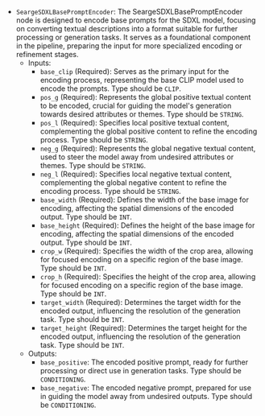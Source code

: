 - `SeargeSDXLBasePromptEncoder`: The SeargeSDXLBasePromptEncoder node is designed to encode base prompts for the SDXL model, focusing on converting textual descriptions into a format suitable for further processing or generation tasks. It serves as a foundational component in the pipeline, preparing the input for more specialized encoding or refinement stages.
    - Inputs:
        - `base_clip` (Required): Serves as the primary input for the encoding process, representing the base CLIP model used to encode the prompts. Type should be `CLIP`.
        - `pos_g` (Required): Represents the global positive textual content to be encoded, crucial for guiding the model's generation towards desired attributes or themes. Type should be `STRING`.
        - `pos_l` (Required): Specifies local positive textual content, complementing the global positive content to refine the encoding process. Type should be `STRING`.
        - `neg_g` (Required): Represents the global negative textual content, used to steer the model away from undesired attributes or themes. Type should be `STRING`.
        - `neg_l` (Required): Specifies local negative textual content, complementing the global negative content to refine the encoding process. Type should be `STRING`.
        - `base_width` (Required): Defines the width of the base image for encoding, affecting the spatial dimensions of the encoded output. Type should be `INT`.
        - `base_height` (Required): Defines the height of the base image for encoding, affecting the spatial dimensions of the encoded output. Type should be `INT`.
        - `crop_w` (Required): Specifies the width of the crop area, allowing for focused encoding on a specific region of the base image. Type should be `INT`.
        - `crop_h` (Required): Specifies the height of the crop area, allowing for focused encoding on a specific region of the base image. Type should be `INT`.
        - `target_width` (Required): Determines the target width for the encoded output, influencing the resolution of the generation task. Type should be `INT`.
        - `target_height` (Required): Determines the target height for the encoded output, influencing the resolution of the generation task. Type should be `INT`.
    - Outputs:
        - `base_positive`: The encoded positive prompt, ready for further processing or direct use in generation tasks. Type should be `CONDITIONING`.
        - `base_negative`: The encoded negative prompt, prepared for use in guiding the model away from undesired outputs. Type should be `CONDITIONING`.
